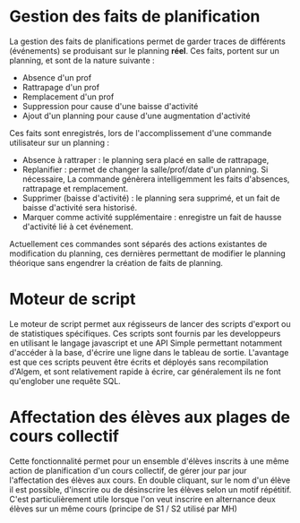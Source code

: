 Gestion des faits de planification
===

La gestion des faits de planifications permet de garder traces de différents (événements) se produisant sur le planning **réel**.
Ces faits, portent sur un planning, et sont de la nature suivante :

- Absence d'un prof
- Rattrapage d'un prof
- Remplacement d'un prof
- Suppression pour cause d'une baisse d'activité
- Ajout d'un planning pour cause d'une augmentation d'activité

Ces faits sont enregistrés, lors de l'accomplissement d'une commande utilisateur sur un planning :

- Absence à rattraper : le planning sera placé en salle de rattrapage, 
- Replanifier : permet de changer la salle/prof/date d'un planning. 
  Si nécessaire, La commande génèrera intelligemment les faits d'absences, rattrapage et remplacement.
- Supprimer (baisse d'activité) : le planning sera supprimé, et un fait de baisse d'activité sera historisé.
- Marquer comme activité supplémentaire : enregistre un fait de hausse d'activité lié à cet événement.

Actuellement ces commandes sont séparés des actions existantes de modification du planning, 
ces dernières permettant de modifier le planning théorique sans engendrer la création de faits de planning.

Moteur de script
===

Le moteur de script permet aux régisseurs de lancer des scripts d'export ou de statistiques spécifiques.
Ces scripts sont fournis par les developpeurs en utilisant le langage javascript et une API Simple permettant
notamment d'accéder à la base, d'écrire une ligne dans le tableau de sortie. 
L'avantage est que ces scripts peuvent être écrits et déployés sans recompilation d'Algem, 
et sont relativement rapide à écrire, car généralement ils ne font qu'englober une requête SQL.

Affectation des élèves aux plages de cours collectif
===

Cette fonctionnalité permet pour un ensemble d'élèves inscrits à une même action de planification d'un cours collectif,
de gérer jour par jour l'affectation des élèves aux cours. En double cliquant, sur le nom d'un élève il est possible, 
d'inscrire ou de désinscrire les élèves selon un motif répétitif. C'est particulièrement utile lorsque 
l'on veut inscrire en alternance deux élèves sur un même cours (principe de S1 / S2 utilisé par MH)
